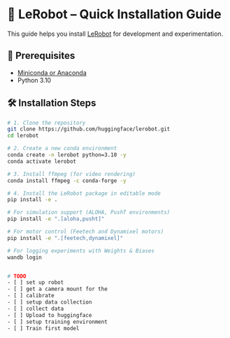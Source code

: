 # 🤖 LeRobot – Quick Installation Guide

This guide helps you install [LeRobot](https://huggingface.co/docs/lerobot) for development and experimentation.

## 🧱 Prerequisites

- [Miniconda or Anaconda](https://docs.conda.io/en/latest/)
- Python 3.10

## 🛠️ Installation Steps

```bash
# 1. Clone the repository
git clone https://github.com/huggingface/lerobot.git
cd lerobot

# 2. Create a new conda environment
conda create -n lerobot python=3.10 -y
conda activate lerobot

# 3. Install ffmpeg (for video rendering)
conda install ffmpeg -c conda-forge -y

# 4. Install the LeRobot package in editable mode
pip install -e .

# For simulation support (ALOHA, PushT environments)
pip install -e ".[aloha,pusht]"

# For motor control (Feetech and Dynamixel motors)
pip install -e ".[feetech,dynamixel]"

# For logging experiments with Weights & Biases
wandb login


# TODO
- [ ] set up robot
- [ ] get a camera mount for the
- [ ] calibrate
- [ ] setup data collection 
- [ ] collect data 
- [ ] Upload to huggingface
- [ ] setup training environment
- [ ] Train first model